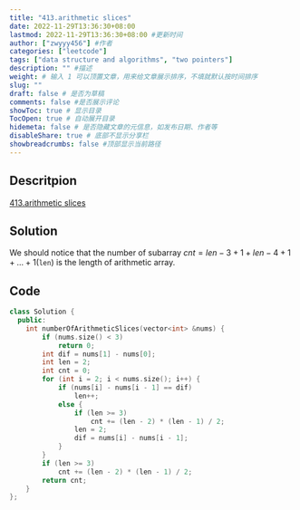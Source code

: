 ```yaml
---
title: "413.arithmetic slices"
date: 2022-11-29T13:36:30+08:00
lastmod: 2022-11-29T13:36:30+08:00 #更新时间
author: ["zwyyy456"] #作者
categories: ["leetcode"]
tags: ["data structure and algorithms", "two pointers"]
description: "" #描述
weight: # 输入 1 可以顶置文章，用来给文章展示排序，不填就默认按时间排序
slug: ""
draft: false # 是否为草稿
comments: false #是否展示评论
showToc: true # 显示目录
TocOpen: true # 自动展开目录
hidemeta: false # 是否隐藏文章的元信息，如发布日期、作者等
disableShare: true # 底部不显示分享栏
showbreadcrumbs: false #顶部显示当前路径
---
```

## Descritpion
[413.arithmetic slices](https://leetcode.cn/problems/arithmetic-slices/)

## Solution
We should notice that the number of subarray $cnt = len - 3 + 1 + len - 4 + 1 + ... + 1$(`len`) is the length of arithmetic array.

## Code
```cpp
class Solution {
  public:
    int numberOfArithmeticSlices(vector<int> &nums) {
        if (nums.size() < 3)
            return 0;
        int dif = nums[1] - nums[0];
        int len = 2;
        int cnt = 0;
        for (int i = 2; i < nums.size(); i++) {
            if (nums[i] - nums[i - 1] == dif)
                len++;
            else {
                if (len >= 3)
                    cnt += (len - 2) * (len - 1) / 2;
                len = 2;
                dif = nums[i] - nums[i - 1];
            }
        }
        if (len >= 3)
            cnt += (len - 2) * (len - 1) / 2;
        return cnt;
    }
};
```

